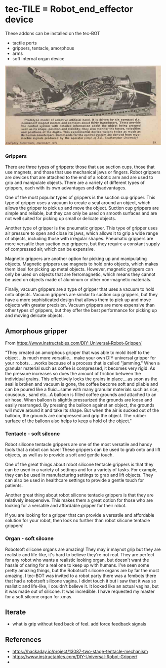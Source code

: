 # tec-TILE = Robot_end_effector device

These addons can be installed on the tec-BOT
- tactile ports 
- grippers, tentacle, amorphous
- arms
- soft internal organ device

![](https://github.com/SteveJustin1963/tec-TILE/blob/master/pics/hand%20ee%20dec1971.png)


### Grippers 
There are three types of grippers: those that use suction cups, those that use magnets, and those that use mechanical jaws or fingers. Robot grippers are devices that are attached to the end of a robotic arm and are used to grip and manipulate objects. There are a variety of different types of grippers, each with its own advantages and disadvantages.

One of the most popular types of grippers is the suction cup gripper. This type of gripper uses a vacuum to create a seal around an object, which allows the gripper to pick up and move the object. Suction cup grippers are simple and reliable, but they can only be used on smooth surfaces and are not well suited for picking up small or delicate objects.

Another type of gripper is the pneumatic gripper. This type of gripper uses air pressure to open and close its jaws, which allows it to grip a wide range of objects, including those with irregular shapes. Pneumatic grippers are more versatile than suction cup grippers, but they require a constant supply of compressed air, which can be expensive.

Magnetic grippers are another option for picking up and manipulating objects. Magnetic grippers use magnets to hold onto objects, which makes them ideal for picking up metal objects. However, magnetic grippers can only be used on objects that are ferromagnetic, which means they cannot be used on objects made of aluminum or other non-magnetic materials.

Finally, vacuum grippers are a type of gripper that uses a vacuum to hold onto objects. Vacuum grippers are similar to suction cup grippers, but they have a more sophisticated design that allows them to pick up and move objects with greater precision. Vacuum grippers are more expensive than other types of grippers, but they offer the best performance for picking up and moving delicate objects.

## Amorphous gripper  

From https://www.instructables.com/DIY-Universal-Robot-Gripper/

"They created an amorphous gripper that was able to mold itself to the object ...is much more versatile... make your own DIY universal gripper for your robots. 
...works because of a process that is called "jamming." When a granular material such as coffee is compressed, it becomes very rigid. As the pressure increases so does the amount of friction between the individual grains. This effectively locks the grains in place....as soon as the seal is broken and vacuum is gone, the coffee become soft and pliable and can be poured like a fluid...same with many granular materials such as rice, couscous , sand etc...A balloon is filled coffee grounds and attached to an air hose. When balloon is slightly pressurized the grounds are loose and easily rearranged. By pressing the balloon against an object, the grounds will move around it and take its shape. But when the air is sucked out of the balloon, the grounds are compressed and grip the object. The rubber surface of the balloon also helps to keep a hold of the object."


### Tentacle - soft silcone
Robot silicone tentacle grippers are one of the most versatile and handy tools that a robot can have! These grippers can be used to grab onto and lift objects, as well as to provide a soft and gentle touch.

One of the great things about robot silicone tentacle grippers is that they can be used in a variety of settings and for a variety of tasks. For example, they can be used in manufacturing settings to grab and lift objects. They can also be used in healthcare settings to provide a gentle touch for patients.

Another great thing about robot silicone tentacle grippers is that they are relatively inexpensive. This makes them a great option for those who are looking for a versatile and affordable gripper for their robot.

If you are looking for a gripper that can provide a versatile and affordable solution for your robot, then look no further than robot silicone tentacle grippers!

### Organ - soft silcone 

Robotsoft silicone organs are amazing! They may ir maynot grip but they are realistic and life-like, it's hard to believe they're not real. They are perfect for any robot who wants a realistic looking organ, but doesn't want the hassle of caring for a real one to keep up with humans. I've seen some pretty amazing things, but the Robotsoft silicone organs are by far the most amazing. I tec-BOT was invited to a robot party there was a fembots there that had a robotsoft silicone vagina. I didnt touch it but i saw that it was so realistic and life-like, I couldn't believe it. It looked like an actual vagina, but it was made out of silicone. It was incredible. I have requested my master for a soft silcone organ for xmas.

## Iterate
- what is grip without feed back of feel. add force feedback signals


## References
- https://hackaday.io/project/13087-two-stage-tentacle-mechanism
- https://www.instructables.com/DIY-Universal-Robot-Gripper/
- 

